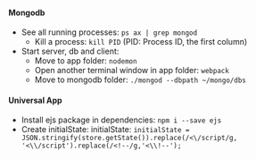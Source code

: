 #### Mongodb
+ See all running processes: `ps ax | grep mongod`
    - Kill a process: `kill PID` (PID: Process ID, the first column)
+ Start server, db and client: 
    - Move to app folder: `nodemon`
    - Open another terminal window in app folder: `webpack`
    - Move to mongodb folder: `./mongod --dbpath ~/mongo/dbs`

#### Universal App
+ Install ejs package in dependencies: `npm i --save ejs`
+ Create initialState: initialState: `initialState = JSON.stringify(store.getState()).replace(/<\/script/g, '<\\/script').replace(/<!--/g,'<\\!--');`
